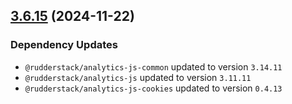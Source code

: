 ## [3.6.15](https://github.com/rudderlabs/rudder-sdk-js/compare/@rudderstack/analytics-js-plugins@3.6.14...@rudderstack/analytics-js-plugins@3.6.15) (2024-11-22)

### Dependency Updates

* `@rudderstack/analytics-js-common` updated to version `3.14.11`
* `@rudderstack/analytics-js` updated to version `3.11.11`
* `@rudderstack/analytics-js-cookies` updated to version `0.4.13`
